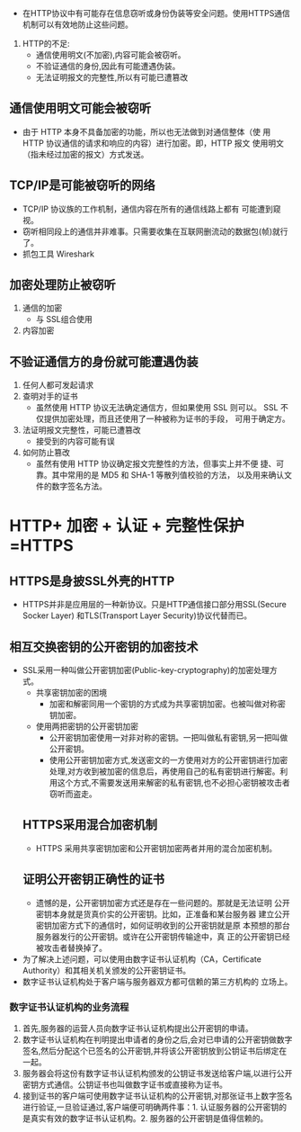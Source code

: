 *  在HTTP协议中有可能存在信息窃听或身份伪装等安全问题。使用HTTPS通信机制可以有效地防止这些问题。
1.  HTTP的不足:
    * 通信使用明文(不加密),内容可能会被窃听。
    * 不验证通信的身份,因此有可能遭遇伪装。
    * 无法证明报文的完整性,所以有可能已遭篡改
 ##   通信使用明文可能会被窃听
  * 由于 HTTP 本身不具备加密的功能，所以也无法做到对通信整体（使
用 HTTP 协议通信的请求和响应的内容）进行加密。即，HTTP 报文
使用明文（指未经过加密的报文）方式发送。
## TCP/IP是可能被窃听的网络
* TCP/IP 协议族的工作机制，通信内容在所有的通信线路上都有
可能遭到窥视。
* 窃听相同段上的通信并非难事。只需要收集在互联网删流动的数据包(帧)就行了。
* 抓包工具 Wireshark
## 加密处理防止被窃听
1.  通信的加密
    * 与 SSL组合使用
 2. 内容加密
## 不验证通信方的身份就可能遭遇伪装
1.  任何人都可发起请求
 2. 查明对手的证书
    *  虽然使用 HTTP 协议无法确定通信方，但如果使用 SSL 则可以。
SSL 不仅提供加密处理，而且还使用了一种被称为证书的手段，
可用于确定方。  
3. 法证明报文完整性，可能已遭篡改
    * 接受到的内容可能有误
 4. 如何防止篡改
    *    虽然有使用 HTTP 协议确定报文完整性的方法，但事实上并不便
捷、可靠。其中常用的是 MD5 和 SHA-1 等散列值校验的方法，
以及用来确认文件的数字签名方法。

# HTTP+ 加密 + 认证 + 完整性保护=HTTPS
## HTTPS是身披SSL外壳的HTTP
* HTTPS并非是应用层的一种新协议。只是HTTP通信接口部分用SSL(Secure Socker Layer) 和TLS(Transport Layer Security)协议代替而已。


## 相互交换密钥的公开密钥的加密技术
* SSL采用一种叫做公开密钥加密(Public-key-cryptography)的加密处理方式。
    * 共享密钥加密的困境
        * 加密和解密同用一个密钥的方式成为共享密钥加密。也被叫做对称密钥加密。
     * 使用两把密钥的公开密钥加密
        * 公开密钥加密使用一对非对称的密钥。一把叫做私有密钥,另一把叫做公开密钥。
        * 使用公开密钥加密方式,发送密文的一方使用对方的公开密钥进行加密处理,对方收到被加密的信息后，再使用自己的私有密钥进行解密。利用这个方式,不需要发送用来解密的私有密钥,也不必担心密钥被攻击者窃听而盗走。
   ## HTTPS采用混合加密机制
   * HTTPS 采用共享密钥加密和公开密钥加密两者并用的混合加密机制。
   ## 证明公开密钥正确性的证书
   * 遗憾的是，公开密钥加密方式还是存在一些问题的。那就是无法证明
公开密钥本身就是货真价实的公开密钥。比如，正准备和某台服务器
建立公开密钥加密方式下的通信时，如何证明收到的公开密钥就是原
本预想的那台服务器发行的公开密钥。或许在公开密钥传输途中，真
正的公开密钥已经被攻击者替换掉了。
* 为了解决上述问题，可以使用由数字证书认证机构（CA，Certificate
Authority）和其相关机关颁发的公开密钥证书。
* 数字证书认证机构处于客户端与服务器双方都可信赖的第三方机构的
立场上。
### 数字证书认证机构的业务流程
1. 首先,服务器的运营人员向数字证书认证机构提出公开密钥的申请。
2. 数字证书认证机构在判明提出申请者的身份之后,会对已申请的公开密钥做数字签名,然后分配这个已签名的公开密钥,并将该公开密钥放到公钥证书后绑定在一起。
3. 服务器会将这份有数字证书认证机构颁发的公钥证书发送给客户端,以进行公开密钥方式通信。公钥证书也叫做数字证书或直接称为证书。
4. 接到证书的客户端可使用数字证书认证机构的公开密钥,对那张证书上数字签名进行验证,一旦验证通过,客户端便可明确两件事：1. 认证服务器的公开密钥的是真实有效的数字证书认证机构。2. 服务器的公开密钥是值得信赖的。
 


